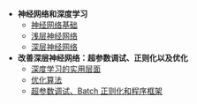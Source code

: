 - **神经网络和深度学习**
  - [神经网络基础](Neural_Networks_and_Deep_Learning/神经网络基础)
  - [浅层神经网络](Neural_Networks_and_Deep_Learning/浅层神经网络)
  - [深层神经网络](Neural_Networks_and_Deep_Learning/深层神经网络)
- **改善深层神经网络：超参数调试、正则化以及优化**
  - [深度学习的实用层面](Improving_Deep_Neural_Networks/深度学习的实用层面)
  - [优化算法](Improving_Deep_Neural_Networks/优化算法)
  - [超参数调试、Batch 正则化和程序框架](Improving_Deep_Neural_Networks/超参数调试、Batch正则化和程序框架)
